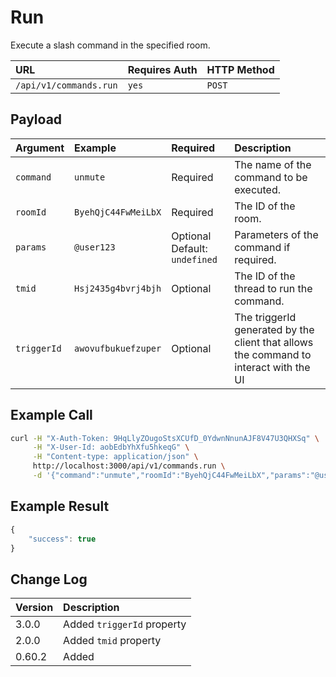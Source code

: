 # Run

Execute a slash command in the specified room.

| URL | Requires Auth | HTTP Method |
| :--- | :--- | :--- |
| `/api/v1/commands.run` | `yes` | `POST` |

## Payload

| Argument | Example | Required | Description |
| :--- | :--- | :--- | :--- |
| `command` | `unmute` | Required | The name of the command to be executed. |
| `roomId` | `ByehQjC44FwMeiLbX` | Required | The ID of the room. |
| `params` | `@user123` | Optional   Default: `undefined` | Parameters of the command if required. |
| `tmid` | `Hsj2435g4bvrj4bjh` | Optional | The ID of the thread to run the command. |
| `triggerId` | `awovufbukuefzuper` | Optional | The triggerId generated by the client that allows the command to interact with the UI |

## Example Call

```bash
curl -H "X-Auth-Token: 9HqLlyZOugoStsXCUfD_0YdwnNnunAJF8V47U3QHXSq" \
     -H "X-User-Id: aobEdbYhXfu5hkeqG" \
     -H "Content-type: application/json" \
     http://localhost:3000/api/v1/commands.run \
     -d '{"command":"unmute","roomId":"ByehQjC44FwMeiLbX","params":"@user123", "tmid": "Hsj2435g4bvrj4bjh", "triggerId": "awovufbukuefzuper"}'
```

## Example Result

```javascript
{
    "success": true
}
```

## Change Log

| Version | Description |
| :--- | :--- |
| 3.0.0 | Added `triggerId` property |
| 2.0.0 | Added `tmid` property |
| 0.60.2 | Added |

